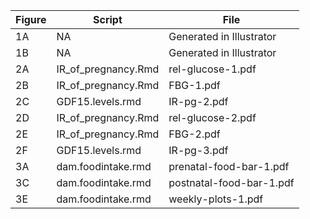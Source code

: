 | Figure | Script | File |
|---------|-------|-------|
| 1A | NA | Generated in Illustrator | 
| 1B | NA | Generated in Illustrator | 
| 2A | IR_of_pregnancy.Rmd | rel-glucose-1.pdf
| 2B | IR_of_pregnancy.Rmd | FBG-1.pdf
| 2C | GDF15.levels.rmd | IR-pg-2.pdf
| 2D | IR_of_pregnancy.Rmd | rel-glucose-2.pdf
| 2E | IR_of_pregnancy.Rmd | FBG-2.pdf
| 2F|  GDF15.levels.rmd | IR-pg-3.pdf
| 3A | dam.foodintake.rmd | prenatal-food-bar-1.pdf
| 3C | dam.foodintake.rmd | postnatal-food-bar-1.pdf
| 3E | dam.foodintake.rmd | weekly-plots-1.pdf